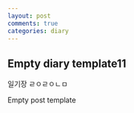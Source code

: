 ```yaml
---
layout: post
comments: true
categories: diary
---
```


## Empty diary template11
일기장 ㄹㅇㄹㅇㄴㅁ 
 
Empty post template
